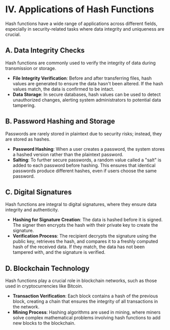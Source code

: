 # **IV. Applications of Hash Functions**

Hash functions have a wide range of applications across different fields, especially in security-related tasks where data integrity and uniqueness are crucial.

## **A. Data Integrity Checks**

Hash functions are commonly used to verify the integrity of data during transmission or storage.

- **File Integrity Verification**: Before and after transferring files, hash values are generated to ensure the data hasn't been altered. If the hash values match, the data is confirmed to be intact.
- **Data Storage**: In secure databases, hash values can be used to detect unauthorized changes, alerting system administrators to potential data tampering.

## **B. Password Hashing and Storage**

Passwords are rarely stored in plaintext due to security risks; instead, they are stored as hashes.

- **Password Hashing**: When a user creates a password, the system stores a hashed version rather than the plaintext password.
- **Salting**: To further secure passwords, a random value called a "salt" is added to each password before hashing. This ensures that identical passwords produce different hashes, even if users choose the same password.

## **C. Digital Signatures**

Hash functions are integral to digital signatures, where they ensure data integrity and authenticity.

- **Hashing for Signature Creation**: The data is hashed before it is signed. The signer then encrypts the hash with their private key to create the signature.
- **Verification Process**: The recipient decrypts the signature using the public key, retrieves the hash, and compares it to a freshly computed hash of the received data. If they match, the data has not been tampered with, and the signature is verified.

## **D. Blockchain Technology**

Hash functions play a crucial role in blockchain networks, such as those used in cryptocurrencies like Bitcoin.

- **Transaction Verification**: Each block contains a hash of the previous block, creating a chain that ensures the integrity of all transactions in the network.
- **Mining Process**: Hashing algorithms are used in mining, where miners solve complex mathematical problems involving hash functions to add new blocks to the blockchain. 
